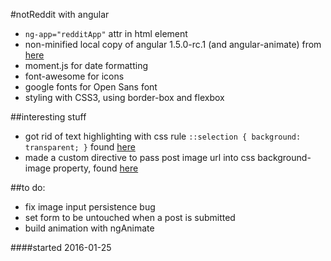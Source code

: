 #notReddit with angular

- `ng-app="redditApp"` attr in html element
- non-minified local copy of angular  1.5.0-rc.1 (and angular-animate) from [here](https://code.angularjs.org/1.5.0-rc.1/)
- moment.js for date formatting
- font-awesome for icons
- google fonts for Open Sans font
- styling with CSS3, using border-box and flexbox

##interesting stuff
- got rid of text highlighting with css rule `::selection { background: transparent; }` found [here](http://stackoverflow.com/questions/826782/css-rule-to-disable-text-selection-highlighting)
- made a custom directive to pass post image url into css background-image property, found [here](http://stackoverflow.com/questions/13781685/angularjs-ng-src-equivalent-for-background-imageurl)

##to do:
- fix image input persistence bug
- set form to be untouched when a post is submitted
- build animation with ngAnimate 


####started 2016-01-25
